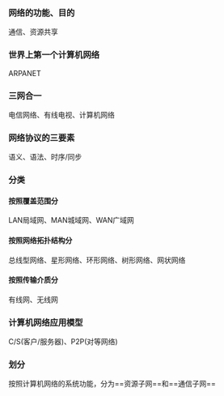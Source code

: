 ### 网络的功能、目的
通信、资源共享
### 世界上第一个计算机网络
ARPANET
### 三网合一
电信网络、有线电视、计算机网络
### 网络协议的三要素
语义、语法、时序/同步
### 分类
#### 按照覆盖范围分
LAN局域网、MAN城域网、WAN广域网
#### 按照网络拓扑结构分
总线型网络、星形网络、环形网络、树形网络、网状网络
#### 按照传输介质分
有线网、无线网
### 计算机网络应用模型
C/S(客户/服务器)、P2P(对等网络)
### 划分
按照计算机网络的系统功能，分为==资源子网==和==通信子网==
 
 




